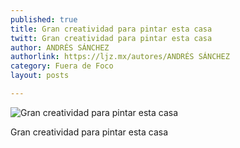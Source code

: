 ```yaml
---
published: true
title: Gran creatividad para pintar esta casa
twitt: Gran creatividad para pintar esta casa
author: ANDRÉS SÁNCHEZ
authorlink: https://ljz.mx/autores/ANDRÉS SÁNCHEZ
category: Fuera de Foco
layout: posts

---
```


![Gran creatividad para pintar esta casa](http://i.imgur.com/GTY6WOnm.jpg)

Gran creatividad para pintar esta casa
